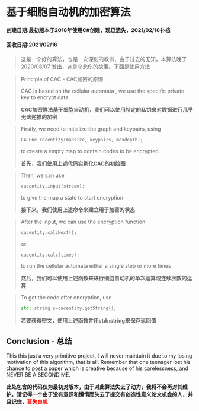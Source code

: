 # 基于细胞自动机的加密算法

#### 创建日期:最初版本于2018年使用C#创建，现已遗失，2021/02/16补档

#### 回收日期:2021/02/16

> 这是一个好的算法，也是一次深刻的教训，由于过去的无知，本算法晚于2020/08/07 发出，这是个悲伤的故事。下面是使用方法

> Principle of CAC - CAC加密的原理
>
> CAC is based on the cellular automata , we use the specific private key to encrypt data.
>
> **CAC加密算法基于细胞自动机，我们可以使用特定的私钥来对数据进行几乎无法逆推的加密**

>Firstly, we need to initialize the graph and keypairs, using
>
>```c++
>CACEnc cacentity(mapsize, keypairs, maxdepth);
>```
>
>to create a empty map to contain codes to be encrypted.
>
>**首先，我们使用上述代码实例化CAC的初始图**

> Then, we can use 
>
> ```c++
> cacentity.input(stream);
> ```
>
> to give the map a state to start encryption
>
> **接下来，我们使用上述命令来建立用于加密的状态**

>After the input, we can use the encryption function:
>
>```c++
>cacentity.calcNext();
>```
>
>or:
>
>```c++
>cacentity.calc(times);
>```
>
>to run the cellular automata either a single step or more times
>
>**然后，我们可以使用上述函数来进行细胞自动机的单次运算或连续次数的运算**

> To get the code after encryption, use
>
> ```c++
> std::string s=cacentity.getString();
> ```
>
> **若要获得密文，使用上述函数并用std::string来保存返回值**

## Conclusion - 总结

This this just a very primitive project, I will never maintain it due to my losing motivation of this algorithm, that is all. Remember that one teenager lost his  chance to post a  paper which is creative because of his carelessness, and NEVER BE A SECOND ME.

**此处包含的代码仅为最初对版本，由于对此算法失去了动力，我将不会再对其维护。请记得一个由于没有意识和懒惰而失去了提交有创造性意义论文机会的人，并且记住，<font color=#FF0000 >莫失良机</font>**
